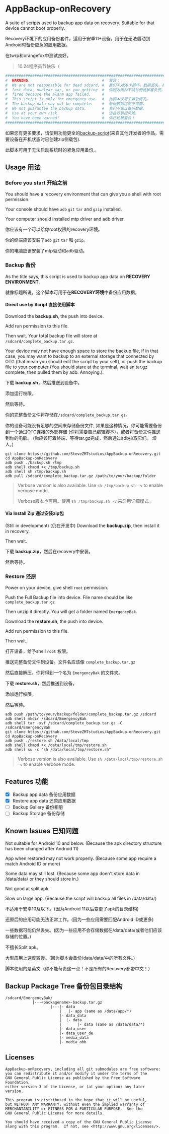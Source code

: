 # AppBackup-onRecovery
A suite of scripts used to backup app data on recovery. Suitable for that device cannot boot properly.

Recovery环境下的应用备份套件，适用于安卓11+设备。用于在无法启动到Android时备份应急的应用数据。

在twrp和orangefox中测试良好。

> 10.24程序员节快乐（

```bash
#########################################################################################
#  WARNING:                                #  警告：                                    
#  We are not responsible for dead sdcard, #  我们不对SD卡损坏，数据丢失，核战争，或者  
#  lost data, nuclear war, or you getting  #  你因为闹钟不响铃而被解雇负责。            
#  fired because the alarm app failed.     #                                            
#  This script is only for emergency use.  #  此脚本仅用于紧急情况。                    
#  The backup data may not be complete.    #  备份数据可能不完整。                      
#  We not guarantee the backup data.       #  我们不保证备份数据。                      
#  Use at your own risk.                   #  请自行承担风险。                          
#  You have been warned!                   #  你已经被警告！                            
#########################################################################################
```

如果您有更多要求，请使用功能更全的[backup-script](https://github.com/YAWAsau/backup_script)(来自其他开发者的作品，需要设备在开机状态时已创建zip侧载包).

此脚本可用于无法启动系统时的紧急应用备份,。

## Usage 用法
### Before you start 开始之前
You should have a recovery environment that can give you a shell with root permission.

Your console should have `adb` `git` `tar` and `gzip` installed.

Your computer should installed mtp driver and adb driver.

你应该有一个可以给你root权限的recovery环境。

你的终端应该安装了`adb` `git` `tar` 和 `gzip`。

你的电脑应该安装了mtp驱动和adb驱动。

### Backup 备份

As the title says, this script is used to backup app data on **RECOVERY ENVIRONMENT**.

就像标题所说，这个脚本可用于在**RECOVERY环境**中备份应用数据。

#### Direct use by Script 直接使用脚本
Download the **backup.sh**, the push into device.

Add run permission to this file.

Then wait. Your total backup file will store at `/sdcard/complete_backup.tar.gz`.

Your device may not have enough space to store the backup file, if in that case, you may want to backup to an external storage that connected by OTG (that mean you should edit the script by your self), or push the backup file to your computer (You should stare at the terminal, wait an tar.gz complete, then pulled them by adb. Annoying.).

下载 **backup.sh**，然后推送到设备中。

添加运行权限。

然后等待。

你的完整备份文件将存储在`/sdcard/complete_backup.tar.gz`。

你的设备可能没有足够的空间来存储备份文件, 如果是这种情况，你可能需要备份到一个通过OTG连接的外部存储 (你将需要自己编辑脚本），或者将备份文件推送到你的电脑。 (你应该盯着终端，等待tar.gz完成，然后通过adb拉取它们。 烦人。)

```shell
git clone https://github.com/SteveZMTstudios/AppBackup-onRecovery.git
cd AppBackup-onRecovery
adb push ./backup.sh /tmp
adb shell chmod +x /tmp/backup.sh
adb shell sh /tmp/backup.sh
adb pull /sdcard/complete_backup.tar.gz /path/to/your/backup/folder
```

> Verbose version is also available. Use `sh /tmp/backup.sh -v` to enable verbose mode.
>
> Verbose版本也可用。使用 `sh /tmp/backup.sh -v` 来启用详细模式。

#### Via Install Zip 通过安装zip包
(Still in development) (仍在开发中)
Download the **backup.zip**, then install it in recovery.

Then wait.

下载 **backup.zip**，然后在recovery中安装。

然后等待。


### Restore 还原
Power on your device, give shell `root` permission.

Push the Full Backup file into device. File name should be like `complete_backup.tar.gz`

Then unzip it directly. You will get a folder named `EmergencyBak`.

Download the **restore.sh**, the push into device.

Add run permission to this file.

Then wait.

打开设备，给予shell `root` 权限。

推送完整备份文件到设备。文件名应该像 `complete_backup.tar.gz`

然后直接解压。你将得到一个名为 `EmergencyBak` 的文件夹。

下载 **restore.sh**，然后推送到设备。

添加运行权限。

然后等待。

```shell
adb push /path/to/your/backup/folder/complete_backup.tar.gz /sdcard
adb shell mkdir /sdcard/EmergencyBak
adb shell tar -xvf /sdcard/complete_backup.tar.gz -C /sdcard/EmergencyBak
git clone https://github.com/SteveZMTstudios/AppBackup-onRecovery.git
cd AppBackup-onRecovery
adb push ./restore.sh /data/local/tmp
adb shell chmod +x /data/local/tmp/restore.sh
adb shell su -c "sh /data/local/tmp/restore.sh"
```

> Verbose version is also available. Use `sh /data/local/tmp/restore.sh -v` to enable verbose mode.

## Features 功能

- [x] Backup app data 备份应用数据
- [x] Restore app data 还原应用数据
- [ ] Backup Gallery 备份相册
- [ ] Backup Storage 备份存储

## Known Issues 已知问题

Not suitable for Android 10 and below. (Because the apk directory structure has been changed after Android 11)

App when restored may not work properly. (Because some app require a match Android ID or more)

Some data may still lost. (Because some app doen't store data in /data/data/ or they should store in.)

Not good at split apk.

Slow on large app. (Because the script will backup all files in /data/data/)

不适用于安卓10及以下。(因为Android 11以后变更了apk的目录结构)

还原后的应用可能无法正常工作。(因为一些应用需要匹配Android ID或更多)

一些数据可能仍然丢失。(因为一些应用不会存储数据在/data/data/或者他们应该存储的位置。)

不擅长Split apk。

大型应用上速度较慢。(因为脚本会备份/data/data/中的所有文件。)

脚本使用的是英文（你不能苛责这一点！不是所有的Recovery都带中文！）


## Backup Package Tree 备份包目录结构
```
/sdcard/EmergencyBak/
            |---<packagename>-backup.tar.gz
                    |---|- data
                        |   |- app (same as /data/app/*)
                        |- data_data
                        |  |- data
                        |       |- data (same as /data/data/*)
                        |- data_user
                        |- data_user_de
                        |- media_data
                        |- media_obb
```

## Licenses
```
AppBackup-onRecovery, including all git submodules are free software:
you can redistribute it and/or modify it under the terms of the
GNU General Public License as published by the Free Software Foundation,
either version 3 of the License, or (at your option) any later version.

This program is distributed in the hope that it will be useful,
but WITHOUT ANY WARRANTY; without even the implied warranty of
MERCHANTABILITY or FITNESS FOR A PARTICULAR PURPOSE.  See the
GNU General Public License for more details.

You should have received a copy of the GNU General Public License
along with this program.  If not, see <http://www.gnu.org/licenses/>.
```
